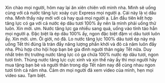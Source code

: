 Xin chào mọi người, hôm nay lại ăn xiên chiên với mình nha. Mình sẽ uống cùng với cả nước tăng lực xoáy cực Express mọi người ạ. Cái này là vị dâu nha. Mình thấy này mới với cả hay quá mọi người ạ. Lần đầu tiên kết hợp tăng lực có ga với cả nước ép dâu tươi 100% ấy nên là mình phải uống thử luôn. Xin mời. ưm. Nước tăng lực ga nhiều sang quá, uống vào tỉnh táo hẳn mọi người ạ. Đặc biệt là ép dâu 100% ấy, ngon đặc biệt đậm vị dâu tươi luôn ấy. Xin mời. ưm. Ôi giời, nó đã. Lo nước tăng lực 100% dâu tươi ép này mà uống Tết thì đúng là tràn đầy năng lượng phấn khởi và đỏ cả năm luôn đấy nha. Phù hợp cho hội họp bạn bè gia đình người thân ngày Tết nữa. Duy nhất trên thị trường nước tăng lực có ga chứa 100% nước ép dâu tươi, ngon tươi tỉnh. Thùng nước tăng lực cực xinh và xịn thế này ấy thì mọi người hãy mua tặng bạn bè và người thân trong dịp Tết năm nay để cùng nhau ngon tươi tỉnh cả năm nha. Cảm ơn mọi người đã xem video của mình, hẹn mọi video sau. Tạm biệt.